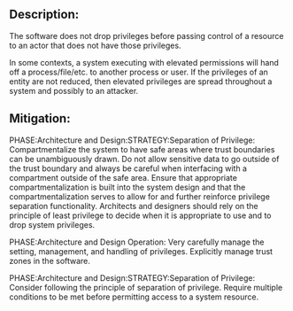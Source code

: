 ## Description:

The software does not drop privileges before passing control of a resource to an actor that does not have those privileges.

In some contexts, a system executing with elevated permissions will hand off a process/file/etc. to another process or user. If the privileges of an entity are not reduced, then elevated privileges are spread throughout a system and possibly to an attacker.

## Mitigation:


PHASE:Architecture and Design:STRATEGY:Separation of Privilege:
Compartmentalize the system to have safe areas where trust boundaries can be unambiguously drawn. Do not allow sensitive data to go outside of the trust boundary and always be careful when interfacing with a compartment outside of the safe area. Ensure that appropriate compartmentalization is built into the system design and that the compartmentalization serves to allow for and further reinforce privilege separation functionality. Architects and designers should rely on the principle of least privilege to decide when it is appropriate to use and to drop system privileges.

PHASE:Architecture and Design Operation:
Very carefully manage the setting, management, and handling of privileges. Explicitly manage trust zones in the software.

PHASE:Architecture and Design:STRATEGY:Separation of Privilege:
Consider following the principle of separation of privilege. Require multiple conditions to be met before permitting access to a system resource.

